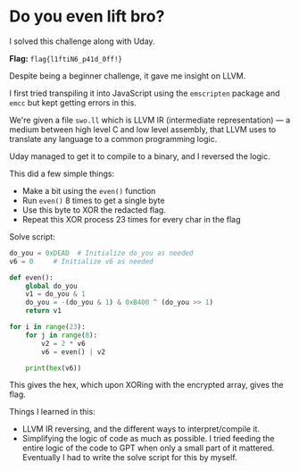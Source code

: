 # Do you even lift bro?

I solved this challenge along with Uday.

**Flag:** `flag{l1ftiN6_p41d_0ff!}`

Despite being a beginner challenge, it gave me insight on LLVM.

I first tried transpiling it into JavaScript using the `emscripten` package and `emcc` but kept getting errors in this.

We're given a file `swo.ll` which is LLVM IR (intermediate representation) —  a medium between high level C and low level assembly, that LLVM uses to translate any language to a common programming logic.

Uday managed to get it to compile to a binary, and I reversed the logic.

This did a few simple things:

- Make a bit using the `even()` function
- Run `even()` 8 times to get a single byte
- Use this byte to XOR the redacted flag.
- Repeat this XOR process 23 times for every char in the flag

Solve script:

```py
do_you = 0xDEAD  # Initialize do_you as needed
v6 = 0     # Initialize v6 as needed

def even():
    global do_you
    v1 = do_you & 1
    do_you = -(do_you & 1) & 0xB400 ^ (do_you >> 1)
    return v1

for i in range(23):
    for j in range(8):
        v2 = 2 * v6
        v6 = even() | v2

    print(hex(v6))
```

This gives the hex, which upon XORing with the encrypted array, gives the flag.

Things I learned in this:

- LLVM IR reversing, and the different ways to interpret/compile it.
- Simplifying the logic of code as much as possible. I tried feeding the entire logic of the code to GPT when only a small part of it mattered. Eventually I had to write the solve script for this by myself.

